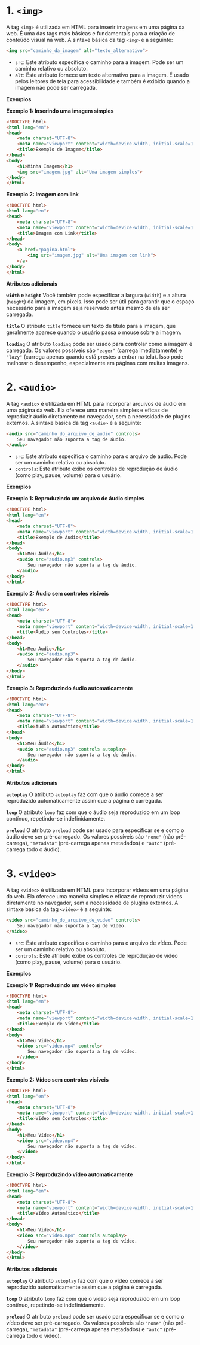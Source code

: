 # 1. `<img>`  

A tag `<img>` é utilizada em HTML para inserir imagens em uma página da web. É uma das tags mais básicas e fundamentais para a criação de conteúdo visual na web. 
A sintaxe básica da tag `<img>` é a seguinte:

```html
<img src="caminho_da_imagem" alt="texto_alternativo">
```

- `src`: Este atributo especifica o caminho para a imagem. Pode ser um caminho relativo ou absoluto.
- `alt`: Este atributo fornece um texto alternativo para a imagem. É usado pelos leitores de tela para acessibilidade e também é exibido quando a imagem não pode ser carregada.

**Exemplos**

**Exemplo 1: Inserindo uma imagem simples**
```html
<!DOCTYPE html>
<html lang="en">
<head>
    <meta charset="UTF-8">
    <meta name="viewport" content="width=device-width, initial-scale=1.0">
    <title>Exemplo de Imagem</title>
</head>
<body>
    <h1>Minha Imagem</h1>
    <img src="imagem.jpg" alt="Uma imagem simples">
</body>
</html>
```

**Exemplo 2: Imagem com link**
```html
<!DOCTYPE html>
<html lang="en">
<head>
    <meta charset="UTF-8">
    <meta name="viewport" content="width=device-width, initial-scale=1.0">
    <title>Imagem com Link</title>
</head>
<body>
    <a href="pagina.html">
        <img src="imagem.jpg" alt="Uma imagem com link">
    </a>
</body>
</html>
```

**Atributos adicionais**

**`width` e `height`**
Você também pode especificar a largura (`width`) e a altura (`height`) da imagem, em pixels. Isso pode ser útil para garantir que o espaço necessário para a imagem seja reservado antes mesmo de ela ser carregada.

**`title`**
O atributo `title` fornece um texto de título para a imagem, que geralmente aparece quando o usuário passa o mouse sobre a imagem.

**`loading`**
O atributo `loading` pode ser usado para controlar como a imagem é carregada. Os valores possíveis são `"eager"` (carrega imediatamente) e `"lazy"` (carrega apenas quando está prestes a entrar na tela). Isso pode melhorar o desempenho, especialmente em páginas com muitas imagens.

# 2. `<audio>`

A tag `<audio>` é utilizada em HTML para incorporar arquivos de áudio em uma página da web. Ela oferece uma maneira simples e eficaz de reproduzir áudio diretamente no navegador, sem a necessidade de plugins externos. 
A sintaxe básica da tag `<audio>` é a seguinte:

```html
<audio src="caminho_do_arquivo_de_audio" controls>
    Seu navegador não suporta a tag de áudio.
</audio>
```

- `src`: Este atributo especifica o caminho para o arquivo de áudio. Pode ser um caminho relativo ou absoluto.
- `controls`: Este atributo exibe os controles de reprodução de áudio (como play, pause, volume) para o usuário.

**Exemplos**

**Exemplo 1: Reproduzindo um arquivo de áudio simples**
```html
<!DOCTYPE html>
<html lang="en">
<head>
    <meta charset="UTF-8">
    <meta name="viewport" content="width=device-width, initial-scale=1.0">
    <title>Exemplo de Áudio</title>
</head>
<body>
    <h1>Meu Áudio</h1>
    <audio src="audio.mp3" controls>
        Seu navegador não suporta a tag de áudio.
    </audio>
</body>
</html>
```

**Exemplo 2: Áudio sem controles visíveis**
```html
<!DOCTYPE html>
<html lang="en">
<head>
    <meta charset="UTF-8">
    <meta name="viewport" content="width=device-width, initial-scale=1.0">
    <title>Áudio sem Controles</title>
</head>
<body>
    <h1>Meu Áudio</h1>
    <audio src="audio.mp3">
        Seu navegador não suporta a tag de áudio.
    </audio>
</body>
</html>
```

**Exemplo 3: Reproduzindo áudio automaticamente**
```html
<!DOCTYPE html>
<html lang="en">
<head>
    <meta charset="UTF-8">
    <meta name="viewport" content="width=device-width, initial-scale=1.0">
    <title>Áudio Automático</title>
</head>
<body>
    <h1>Meu Áudio</h1>
    <audio src="audio.mp3" controls autoplay>
        Seu navegador não suporta a tag de áudio.
    </audio>
</body>
</html>
```

**Atributos adicionais**

**`autoplay`**
O atributo `autoplay` faz com que o áudio comece a ser reproduzido automaticamente assim que a página é carregada.

**`loop`**
O atributo `loop` faz com que o áudio seja reproduzido em um loop contínuo, repetindo-se indefinidamente.

**`preload`**
O atributo `preload` pode ser usado para especificar se e como o áudio deve ser pré-carregado. Os valores possíveis são `"none"` (não pré-carrega), `"metadata"` (pré-carrega apenas metadados) e `"auto"` (pré-carrega todo o áudio).

# 3. `<video>` 

A tag `<video>` é utilizada em HTML para incorporar vídeos em uma página da web. Ela oferece uma maneira simples e eficaz de reproduzir vídeos diretamente no navegador, sem a necessidade de plugins externos. 
A sintaxe básica da tag `<video>` é a seguinte:

```html
<video src="caminho_do_arquivo_de_video" controls>
    Seu navegador não suporta a tag de vídeo.
</video>
```

- `src`: Este atributo especifica o caminho para o arquivo de vídeo. Pode ser um caminho relativo ou absoluto.
- `controls`: Este atributo exibe os controles de reprodução de vídeo (como play, pause, volume) para o usuário.

**Exemplos**

**Exemplo 1: Reproduzindo um vídeo simples**
```html
<!DOCTYPE html>
<html lang="en">
<head>
    <meta charset="UTF-8">
    <meta name="viewport" content="width=device-width, initial-scale=1.0">
    <title>Exemplo de Vídeo</title>
</head>
<body>
    <h1>Meu Vídeo</h1>
    <video src="video.mp4" controls>
        Seu navegador não suporta a tag de vídeo.
    </video>
</body>
</html>
```

**Exemplo 2: Vídeo sem controles visíveis**
```html
<!DOCTYPE html>
<html lang="en">
<head>
    <meta charset="UTF-8">
    <meta name="viewport" content="width=device-width, initial-scale=1.0">
    <title>Vídeo sem Controles</title>
</head>
<body>
    <h1>Meu Vídeo</h1>
    <video src="video.mp4">
        Seu navegador não suporta a tag de vídeo.
    </video>
</body>
</html>
```

**Exemplo 3: Reproduzindo vídeo automaticamente**
```html
<!DOCTYPE html>
<html lang="en">
<head>
    <meta charset="UTF-8">
    <meta name="viewport" content="width=device-width, initial-scale=1.0">
    <title>Vídeo Automático</title>
</head>
<body>
    <h1>Meu Vídeo</h1>
    <video src="video.mp4" controls autoplay>
        Seu navegador não suporta a tag de vídeo.
    </video>
</body>
</html>
```

**Atributos adicionais**

**`autoplay`**
O atributo `autoplay` faz com que o vídeo comece a ser reproduzido automaticamente assim que a página é carregada.

**`loop`**
O atributo `loop` faz com que o vídeo seja reproduzido em um loop contínuo, repetindo-se indefinidamente.

**`preload`**
O atributo `preload` pode ser usado para especificar se e como o vídeo deve ser pré-carregado. Os valores possíveis são `"none"` (não pré-carrega), `"metadata"` (pré-carrega apenas metadados) e `"auto"` (pré-carrega todo o vídeo).

